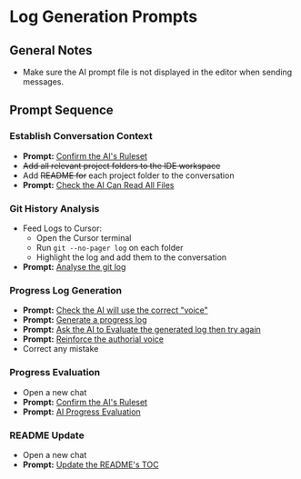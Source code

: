 # Log Generation Prompts

## General Notes

- Make sure the AI prompt file is not displayed in the editor when sending messages.

## Prompt Sequence

### Establish Conversation Context

- **Prompt:** [Confirm the AI's Ruleset](./confirmRuleset.md)
- ~~Add all relevant project folders to the IDE workspace~~
- Add ~~README for~~ each project folder to the conversation
- **Prompt:** [Check the AI Can Read All Files](./checkFiles.md)

### Git History Analysis

- Feed Logs to Cursor:
  - Open the Cursor terminal
  - Run `git --no-pager log` on each folder
  - Highlight the log and add them to the conversation
- **Prompt:** [Analyse the git log](./analyseGit.md)

### Progress Log Generation

- **Prompt:** [Check the AI will use the correct "voice"](./checkVoice.md)
- **Prompt:** [Generate a progress log](./generateLog.md)
- **Prompt:** [Ask the AI to Evaluate the generated log then try again](./evaluateAILog.md)
- **Prompt:** [Reinforce the authorial voice](./reinforceVoice.md)
- Correct any mistake

### Progress Evaluation

- Open a new chat
- **Prompt:** [Confirm the AI's Ruleset](./confirmRuleset.md)
- **Prompt:** [AI Progress Evaluation](./evaluateJasonLog.md)

### README Update

- Open a new chat
- **Prompt:** [Update the README's TOC](./readmeAdd.md)
